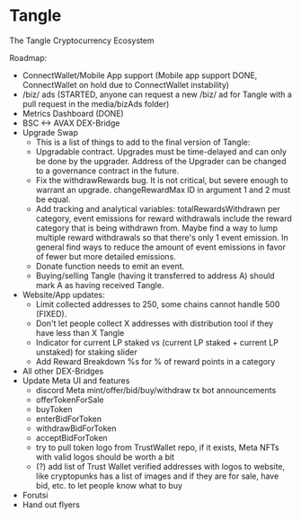 # Tangle
The Tangle Cryptocurrency Ecosystem

Roadmap:
- ConnectWallet/Mobile App support (Mobile app support DONE, ConnectWallet on hold due to ConnectWallet instability)
- /biz/ ads (STARTED, anyone can request a new /biz/ ad for Tangle with a pull request in the media/bizAds folder) 
- Metrics Dashboard (DONE)
- BSC <-> AVAX DEX-Bridge
- Upgrade Swap
    - This is a list of things to add to the final version of Tangle:
    - Upgradable contract. Upgrades must be time-delayed and can only be done by the upgrader. Address of the Upgrader can be changed to a governance contract in the future.
    - Fix the withdrawRewards bug. It is not critical, but severe enough to warrant an upgrade. changeRewardMax ID in argument 1 and 2 must be equal.
    - Add tracking and analytical variables: totalRewardsWithdrawn per category, event emissions for reward withdrawals include the reward category that is being withdrawn from. Maybe find a way to lump multiple reward withdrawals so that there's only 1 event emission. In general find ways to reduce the amount of event emissions in favor of fewer but more detailed emissions.
    - Donate function needs to emit an event.
    - Buying/selling Tangle (having it transferred to address A) should mark A as having received Tangle.
- Website/App updates:
    - Limit collected addresses to 250, some chains cannot handle 500 (FIXED). 
    - Don't let people collect X addresses with distribution tool if they have less than X Tangle
    - Indicator for current LP staked vs (current LP staked + current LP unstaked) for staking slider 
    - Add Reward Breakdown %s for % of reward points in a category
- All other DEX-Bridges
- Update Meta UI and features
    - discord Meta mint/offer/bid/buy/withdraw tx bot announcements
    - offerTokenForSale
    - buyToken
    - enterBidForToken
    - withdrawBidForToken
    - acceptBidForToken
    - try to pull token logo from TrustWallet repo, if it exists, Meta NFTs with valid logos should be worth a bit
    - (?) add list of Trust Wallet verified addresses with logos to website, like cryptopunks has a list of images and if they are for sale, have bid, etc. to let people know what to buy 
- Forutsi
- Hand out flyers
